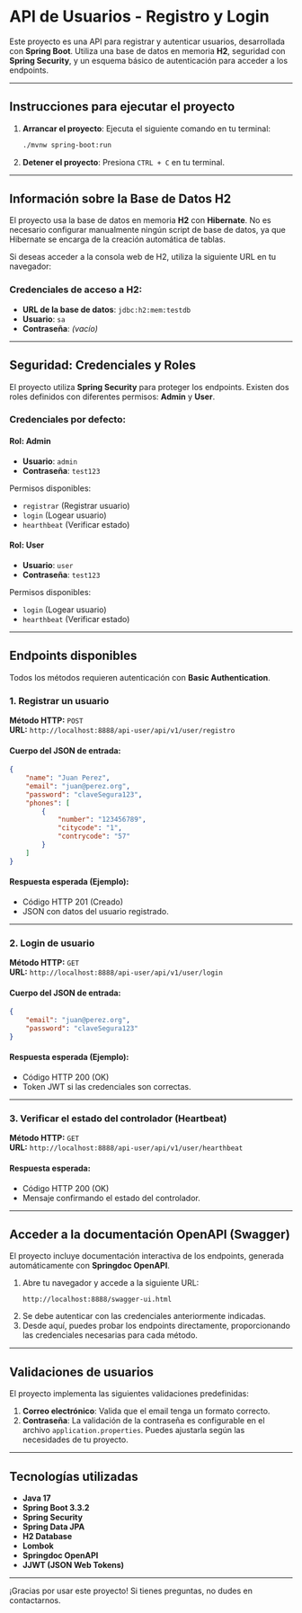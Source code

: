 # API de Usuarios - Registro y Login

Este proyecto es una API para registrar y autenticar usuarios, desarrollada con **Spring Boot**. Utiliza una base de datos en memoria **H2**, seguridad con **Spring Security**, y un esquema básico de autenticación para acceder a los endpoints.

---

## Instrucciones para ejecutar el proyecto

1. **Arrancar el proyecto**:
   Ejecuta el siguiente comando en tu terminal:
   ```bash
   ./mvnw spring-boot:run
   ```

2. **Detener el proyecto**:
   Presiona `CTRL + C` en tu terminal.

---

## Información sobre la Base de Datos H2

El proyecto usa la base de datos en memoria **H2** con **Hibernate**. No es necesario configurar manualmente ningún script de base de datos, ya que Hibernate se encarga de la creación automática de tablas.

Si deseas acceder a la consola web de H2, utiliza la siguiente URL en tu navegador:

### Credenciales de acceso a H2:
- **URL de la base de datos**: `jdbc:h2:mem:testdb`
- **Usuario**: `sa`
- **Contraseña**: *(vacío)*

---

## Seguridad: Credenciales y Roles

El proyecto utiliza **Spring Security** para proteger los endpoints. Existen dos roles definidos con diferentes permisos: **Admin** y **User**.

### Credenciales por defecto:

#### Rol: Admin
- **Usuario**: `admin`
- **Contraseña**: `test123`

Permisos disponibles:
- `registrar` (Registrar usuario)
- `login` (Logear usuario)
- `hearthbeat` (Verificar estado)

#### Rol: User
- **Usuario**: `user`
- **Contraseña**: `test123`

Permisos disponibles:
- `login` (Logear usuario)
- `hearthbeat` (Verificar estado)

---

## Endpoints disponibles

Todos los métodos requieren autenticación con **Basic Authentication**.

### 1. **Registrar un usuario**
**Método HTTP:** `POST`  
**URL:** `http://localhost:8888/api-user/api/v1/user/registro`

#### Cuerpo del JSON de entrada:
```json
{
    "name": "Juan Perez",
    "email": "juan@perez.org",
    "password": "claveSegura123",
    "phones": [
        {
            "number": "123456789",
            "citycode": "1",
            "contrycode": "57"
        }
    ]
}
```

#### Respuesta esperada (Ejemplo):
- Código HTTP 201 (Creado)
- JSON con datos del usuario registrado.

---

### 2. **Login de usuario**
**Método HTTP:** `GET`  
**URL:** `http://localhost:8888/api-user/api/v1/user/login`

#### Cuerpo del JSON de entrada:
```json
{
    "email": "juan@perez.org",
    "password": "claveSegura123"
}
```

#### Respuesta esperada (Ejemplo):
- Código HTTP 200 (OK)
- Token JWT si las credenciales son correctas.

---

### 3. **Verificar el estado del controlador (Heartbeat)**
**Método HTTP:** `GET`  
**URL:** `http://localhost:8888/api-user/api/v1/user/hearthbeat`

#### Respuesta esperada:
- Código HTTP 200 (OK)
- Mensaje confirmando el estado del controlador.

---

## Acceder a la documentación OpenAPI (Swagger)

El proyecto incluye documentación interactiva de los endpoints, generada automáticamente con **Springdoc OpenAPI**.

1. Abre tu navegador y accede a la siguiente URL:
   ```
   http://localhost:8888/swagger-ui.html
   ```
2. Se debe autenticar con las credenciales anteriormente indicadas.
3. Desde aquí, puedes probar los endpoints directamente, proporcionando las credenciales necesarias para cada método.

---

## Validaciones de usuarios

El proyecto implementa las siguientes validaciones predefinidas:
1. **Correo electrónico**: Valida que el email tenga un formato correcto.
2. **Contraseña**: La validación de la contraseña es configurable en el archivo `application.properties`. Puedes ajustarla según las necesidades de tu proyecto.

---

## Tecnologías utilizadas

- **Java 17**
- **Spring Boot 3.3.2**
- **Spring Security**
- **Spring Data JPA**
- **H2 Database**
- **Lombok**
- **Springdoc OpenAPI**
- **JJWT (JSON Web Tokens)**

---

¡Gracias por usar este proyecto! Si tienes preguntas, no dudes en contactarnos.